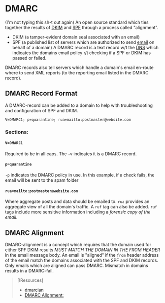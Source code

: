 # DMARC
(I'm not typing this sh-t out again)
An open source standard which ties together the results of [DKIM](/cybersecurity/defense/domainkeys-identified-mail.md) and [SPF](/cybersecurity/defense/sender-policy-framework.md) through a process called "alignment".
- DKIM (a tamper-evident domain seal associated with an email)
- SPF (a published list of servers which are authorized to send [email](/networking/email.md) on behalf of a domain)
A DMARC record is a text record w/t the [DNS](../../networking/DNS/DNS.md) which indicates the domains email policy r/t checking if a SPF or DKIM has passed or failed.

DMARC records also tell servers which handle a domain's email en-route where to send XML reports (to the reporting email listed in the DMARC record).
## DMARC Record Format
A DMARC-record can be added to a domain to help with troubleshooting and configuration of SPF and DKIM.
```
V=DMARC1; p=quarantine; rua=mailto:postmaster@website.com
```
### Sections:
#### `V=DMARC1`
Required to be in all caps. The `-v` indicates it is a DMARC record. 
#### `p=quarantine`
`-p` indicates the DMARC policy in use. In this example, if a check fails, the email will be sent to the spam folder
#### `rua=mailto:postmaster@website.com`
Where aggregate posts and data should be emailed to. `rua` provides an aggregate view of all the domain's traffic. A `ruf` tag can also be added. `ruf` tags include more sensitive information including a *forensic copy of the email*.
## DMARC Alignment
DMARC-alignment is a concept which requires that the domain used for either SPF DKIM results *MUST MATCH THE DOMAIN IN THE FROM HEADER* in the email message body. An email is "aligned" if the `from` header address of the email match the domains associated with the SPF and DKIM records. Only emails which are aligned can pass DMARC. Mismatch in domains results in a DMARC-fail.

>[!Resources]
> - [dmarcian](https://dmarcian.com/what-is-a-dmarc-record/)
> - [DMARC Alignment:](https://dmarcian.com/alignment/)
